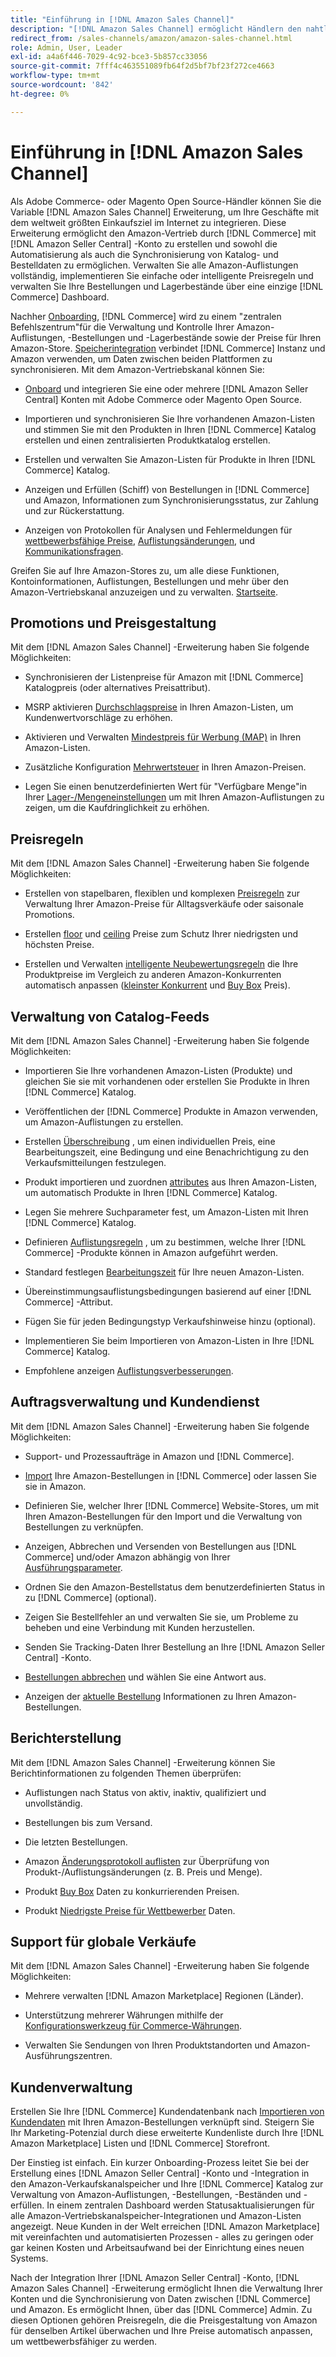 ```yaml
---
title: "Einführung in [!DNL Amazon Sales Channel]"
description: "[!DNL Amazon Sales Channel] ermöglicht Händlern den nahtlosen Verkauf von Produkten im [!DNL Amazon Marketplace]."
redirect_from: /sales-channels/amazon/amazon-sales-channel.html
role: Admin, User, Leader
exl-id: a4a6f446-7029-4c92-bce3-5b857cc33056
source-git-commit: 7fff4c463551089fb64f2d5bf7bf23f272ce4663
workflow-type: tm+mt
source-wordcount: '842'
ht-degree: 0%

---
```


# Einführung in [!DNL Amazon Sales Channel]

Als Adobe Commerce- oder Magento Open Source-Händler können Sie die Variable [!DNL Amazon Sales Channel] Erweiterung, um Ihre Geschäfte mit dem weltweit größten Einkaufsziel im Internet zu integrieren. Diese Erweiterung ermöglicht den Amazon-Vertrieb durch [!DNL Commerce] mit [!DNL Amazon Seller Central] -Konto zu erstellen und sowohl die Automatisierung als auch die Synchronisierung von Katalog- und Bestelldaten zu ermöglichen. Verwalten Sie alle Amazon-Auflistungen vollständig, implementieren Sie einfache oder intelligente Preisregeln und verwalten Sie Ihre Bestellungen und Lagerbestände über eine einzige [!DNL Commerce] Dashboard.

Nachher [Onboarding](./amazon-onboarding-home.md), [!DNL Commerce] wird zu einem &quot;zentralen Befehlszentrum&quot;für die Verwaltung und Kontrolle Ihrer Amazon-Auflistungen, -Bestellungen und -Lagerbestände sowie der Preise für Ihren Amazon-Store. [Speicherintegration](./store-integration.md) verbindet [!DNL Commerce] Instanz und Amazon verwenden, um Daten zwischen beiden Plattformen zu synchronisieren. Mit dem Amazon-Vertriebskanal können Sie:

- [Onboard](./amazon-onboarding-home.md) und integrieren Sie eine oder mehrere [!DNL Amazon Seller Central] Konten mit Adobe Commerce oder Magento Open Source.

- Importieren und synchronisieren Sie Ihre vorhandenen Amazon-Listen und stimmen Sie mit den Produkten in Ihren [!DNL Commerce] Katalog erstellen und einen zentralisierten Produktkatalog erstellen.

- Erstellen und verwalten Sie Amazon-Listen für Produkte in Ihren [!DNL Commerce] Katalog.

- Anzeigen und Erfüllen (Schiff) von Bestellungen in [!DNL Commerce] und Amazon, Informationen zum Synchronisierungsstatus, zur Zahlung und zur Rückerstattung.

- Anzeigen von Protokollen für Analysen und Fehlermeldungen für [wettbewerbsfähige Preise](./competitive-price-analysis.md), [Auflistungsänderungen](./listing-changes-log.md), und [Kommunikationsfragen](./communication-errors-log.md).

Greifen Sie auf Ihre Amazon-Stores zu, um alle diese Funktionen, Kontoinformationen, Auflistungen, Bestellungen und mehr über den Amazon-Vertriebskanal anzuzeigen und zu verwalten. [Startseite](./amazon-sales-channel-home.md).

## Promotions und Preisgestaltung

Mit dem [!DNL Amazon Sales Channel] -Erweiterung haben Sie folgende Möglichkeiten:

- Synchronisieren der Listenpreise für Amazon mit [!DNL Commerce] Katalogpreis (oder alternatives Preisattribut).

- MSRP aktivieren [Durchschlagspreise](./listing-price.md#configure-listing-price-settings) in Ihren Amazon-Listen, um Kundenwertvorschläge zu erhöhen.

- Aktivieren und Verwalten [Mindestpreis für Werbung (MAP)](./listing-price.md#configure-listing-price-settings) in Ihren Amazon-Listen.

- Zusätzliche Konfiguration [Mehrwertsteuer](./listing-price.md#configure-listing-price-settings) in Ihren Amazon-Preisen.

- Legen Sie einen benutzerdefinierten Wert für &quot;Verfügbare Menge&quot;in Ihrer [Lager-/Mengeneinstellungen](./stock-quantity.md#configure-stock--quantity-settings) um mit Ihren Amazon-Auflistungen zu zeigen, um die Kaufdringlichkeit zu erhöhen.

## Preisregeln

Mit dem [!DNL Amazon Sales Channel] -Erweiterung haben Sie folgende Möglichkeiten:

- Erstellen von stapelbaren, flexiblen und komplexen [Preisregeln](./pricing-products.md) zur Verwaltung Ihrer Amazon-Preise für Alltagsverkäufe oder saisonale Promotions.

- Erstellen [floor](./floor-price.md) und [ceiling](./optional-ceiling-price.md) Preise zum Schutz Ihrer niedrigsten und höchsten Preise.

- Erstellen und Verwalten [intelligente Neubewertungsregeln](./intelligent-repricing-rules.md) die Ihre Produktpreise im Vergleich zu anderen Amazon-Konkurrenten automatisch anpassen ([kleinster Konkurrent](./lowest-competitor-pricing.md) und [Buy Box](./buy-box-competitor-pricing.md) Preis).

## Verwaltung von Catalog-Feeds

Mit dem [!DNL Amazon Sales Channel] -Erweiterung haben Sie folgende Möglichkeiten:

- Importieren Sie Ihre vorhandenen Amazon-Listen (Produkte) und gleichen Sie sie mit vorhandenen oder erstellen Sie Produkte in Ihren [!DNL Commerce] Katalog.

- Veröffentlichen der [!DNL Commerce] Produkte in Amazon verwenden, um Amazon-Auflistungen zu erstellen.

- Erstellen [Überschreibung](./creating-editing-overrides.md) , um einen individuellen Preis, eine Bearbeitungszeit, eine Bedingung und eine Benachrichtigung zu den Verkaufsmitteilungen festzulegen.

- Produkt importieren und zuordnen [attributes](./attributes-view.md) aus Ihren Amazon-Listen, um automatisch Produkte in Ihren [!DNL Commerce] Katalog.

- Legen Sie mehrere Suchparameter fest, um Amazon-Listen mit Ihren [!DNL Commerce] Katalog.

- Definieren [Auflistungsregeln](./listing-rules.md) , um zu bestimmen, welche Ihrer [!DNL Commerce] -Produkte können in Amazon aufgeführt werden.

- Standard festlegen [Bearbeitungszeit](./product-listing-actions.md) für Ihre neuen Amazon-Listen.

- Übereinstimmungsauflistungsbedingungen basierend auf einer [!DNL Commerce] -Attribut.

- Fügen Sie für jeden Bedingungstyp Verkaufshinweise hinzu (optional).

- Implementieren Sie beim Importieren von Amazon-Listen in Ihre [!DNL Commerce] Katalog.

- Empfohlene anzeigen [Auflistungsverbesserungen](./listing-improvements.md).

## Auftragsverwaltung und Kundendienst

Mit dem [!DNL Amazon Sales Channel] -Erweiterung haben Sie folgende Möglichkeiten:

- Support- und Prozessaufträge in Amazon und [!DNL Commerce].

- [Import](./order-settings.md#configure-order-settings) Ihre Amazon-Bestellungen in [!DNL Commerce] oder lassen Sie sie in Amazon.

- Definieren Sie, welcher Ihrer [!DNL Commerce] Website-Stores, um mit Ihren Amazon-Bestellungen für den Import und die Verwaltung von Bestellungen zu verknüpfen.

- Anzeigen, Abbrechen und Versenden von Bestellungen aus [!DNL Commerce] und/oder Amazon abhängig von Ihrer [Ausführungsparameter](./fulfilled-by.md).

- Ordnen Sie den Amazon-Bestellstatus dem benutzerdefinierten Status in zu [!DNL Commerce] (optional).

- Zeigen Sie Bestellfehler an und verwalten Sie sie, um Probleme zu beheben und eine Verbindung mit Kunden herzustellen.

- Senden Sie Tracking-Daten Ihrer Bestellung an Ihre [!DNL Amazon Seller Central] -Konto.

- [Bestellungen abbrechen](./cancel-unshipped-order.md) und wählen Sie eine Antwort aus.

- Anzeigen der [aktuelle Bestellung](./amazon-store-dashboard.md) Informationen zu Ihren Amazon-Bestellungen.

## Berichterstellung

Mit dem [!DNL Amazon Sales Channel] -Erweiterung können Sie Berichtinformationen zu folgenden Themen überprüfen:

- Auflistungen nach Status von aktiv, inaktiv, qualifiziert und unvollständig.

- Bestellungen bis zum Versand.

- Die letzten Bestellungen.

- Amazon [Änderungsprotokoll auflisten](./listing-changes-log.md) zur Überprüfung von Produkt-/Auflistungsänderungen (z. B. Preis und Menge).

- Produkt [Buy Box](./buy-box-competitor-pricing.md) Daten zu konkurrierenden Preisen.

- Produkt [Niedrigste Preise für Wettbewerber](./lowest-competitor-pricing.md) Daten.

## Support für globale Verkäufe

Mit dem [!DNL Amazon Sales Channel] -Erweiterung haben Sie folgende Möglichkeiten:

- Mehrere verwalten [!DNL Amazon Marketplace] Regionen (Länder).

- Unterstützung mehrerer Währungen mithilfe der [Konfigurationswerkzeug für Commerce-Währungen](https://experienceleague.adobe.com/docs/commerce-admin/stores-sales/site-store/currency/currency-configuration.html).

- Verwalten Sie Sendungen von Ihren Produktstandorten und Amazon-Ausführungszentren.

## Kundenverwaltung

Erstellen Sie Ihre [!DNL Commerce] Kundendatenbank nach [Importieren von Kundendaten](./order-settings.md#configure-order-settings) mit Ihren Amazon-Bestellungen verknüpft sind. Steigern Sie Ihr Marketing-Potenzial durch diese erweiterte Kundenliste durch Ihre [!DNL Amazon Marketplace] Listen und [!DNL Commerce] Storefront.


Der Einstieg ist einfach. Ein kurzer Onboarding-Prozess leitet Sie bei der Erstellung eines [!DNL Amazon Seller Central] -Konto und -Integration in den Amazon-Verkaufskanalspeicher und Ihre [!DNL Commerce] Katalog zur Verwaltung von Amazon-Auflistungen, -Bestellungen, -Beständen und -erfüllen. In einem zentralen Dashboard werden Statusaktualisierungen für alle Amazon-Vertriebskanalspeicher-Integrationen und Amazon-Listen angezeigt. Neue Kunden in der Welt erreichen [!DNL Amazon Marketplace] mit vereinfachten und automatisierten Prozessen - alles zu geringen oder gar keinen Kosten und Arbeitsaufwand bei der Einrichtung eines neuen Systems.

Nach der Integration Ihrer [!DNL Amazon Seller Central] -Konto, [!DNL Amazon Sales Channel] -Erweiterung ermöglicht Ihnen die Verwaltung Ihrer Konten und die Synchronisierung von Daten zwischen [!DNL Commerce] und Amazon. Es ermöglicht Ihnen, über das [!DNL Commerce] Admin. Zu diesen Optionen gehören Preisregeln, die die Preisgestaltung von Amazon für denselben Artikel überwachen und Ihre Preise automatisch anpassen, um wettbewerbsfähiger zu werden.

